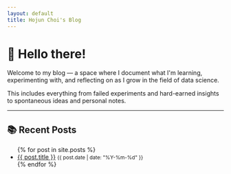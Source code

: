 ```yaml
---
layout: default
title: Hojun Choi's Blog
---
```


# 👋 Hello there!

Welcome to my blog — a space where I document what I'm learning, experimenting with, and reflecting on as I grow in the field of data science.

This includes everything from failed experiments and hard-earned insights to spontaneous ideas and personal notes.

---

## 📚 Recent Posts

<ul>
  {% for post in site.posts %}
    <li>
      <a href="{{ post.url }}">{{ post.title }}</a> <small>{{ post.date | date: "%Y-%m-%d" }}</small>
    </li>
  {% endfor %}
</ul>
